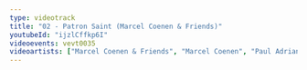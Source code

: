 ```yaml
---
type: videotrack
title: "02 - Patron Saint (Marcel Coenen & Friends)"
youtubeId: "ijzlCffkp6I"
videoevents: vevt0035
videoartists: ["Marcel Coenen & Friends", "Marcel Coenen", "Paul Adrian Villarreal"]
---
```


